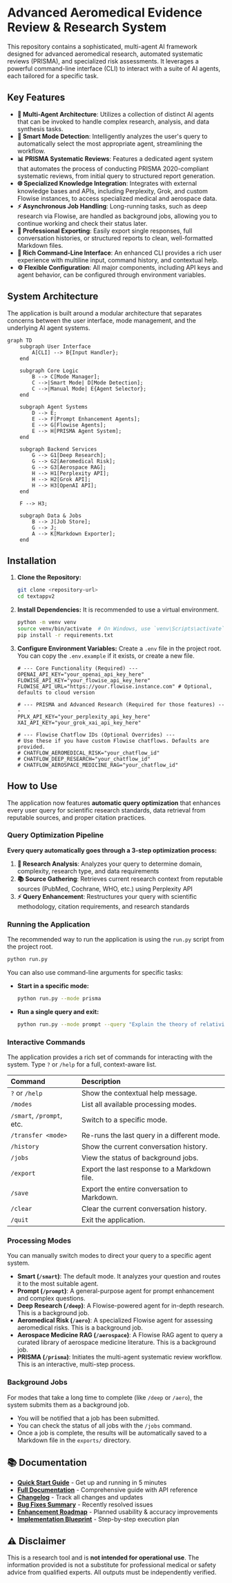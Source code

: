 # Advanced Aeromedical Evidence Review & Research System

This repository contains a sophisticated, multi-agent AI framework designed for advanced aeromedical research, automated systematic reviews (PRISMA), and specialized risk assessments. It leverages a powerful command-line interface (CLI) to interact with a suite of AI agents, each tailored for a specific task.

## Key Features

-   **🔬 Multi-Agent Architecture**: Utilizes a collection of distinct AI agents that can be invoked to handle complex research, analysis, and data synthesis tasks.
-   **🎯 Smart Mode Detection**: Intelligently analyzes the user's query to automatically select the most appropriate agent, streamlining the workflow.
-   **📊 PRISMA Systematic Reviews**: Features a dedicated agent system that automates the process of conducting PRISMA 2020-compliant systematic reviews, from initial query to structured report generation.
-   **🌐 Specialized Knowledge Integration**: Integrates with external knowledge bases and APIs, including Perplexity, Grok, and custom Flowise instances, to access specialized medical and aerospace data.
-   **⚡ Asynchronous Job Handling**: Long-running tasks, such as deep research via Flowise, are handled as background jobs, allowing you to continue working and check their status later.
-   **📝 Professional Exporting**: Easily export single responses, full conversation histories, or structured reports to clean, well-formatted Markdown files.
-   **🔧 Rich Command-Line Interface**: An enhanced CLI provides a rich user experience with multiline input, command history, and contextual help.
-   **⚙️ Flexible Configuration**: All major components, including API keys and agent behavior, can be configured through environment variables.

## System Architecture

The application is built around a modular architecture that separates concerns between the user interface, mode management, and the underlying AI agent systems.

```mermaid
graph TD
    subgraph User Interface
        A[CLI] --> B{Input Handler};
    end

    subgraph Core Logic
        B --> C[Mode Manager];
        C -->|Smart Mode| D[Mode Detection];
        C -->|Manual Mode| E{Agent Selector};
    end

    subgraph Agent Systems
        D --> E;
        E --> F[Prompt Enhancement Agents];
        E --> G[Flowise Agents];
        E --> H[PRISMA Agent System];
    end

    subgraph Backend Services
        G --> G1[Deep Research];
        G --> G2[Aeromedical Risk];
        G --> G3[Aerospace RAG];
        H --> H1[Perplexity API];
        H --> H2[Grok API];
        H --> H3[OpenAI API];
    end

    F --> H3;

    subgraph Data & Jobs
        B --> J[Job Store];
        G --> J;
        A --> K[Markdown Exporter];
    end
```

## Installation

1.  **Clone the Repository:**
    ```bash
    git clone <repository-url>
    cd textappv2
    ```

2.  **Install Dependencies:**
    It is recommended to use a virtual environment.
    ```bash
    python -m venv venv
    source venv/bin/activate  # On Windows, use `venv\Scripts\activate`
    pip install -r requirements.txt
    ```

3.  **Configure Environment Variables:**
    Create a `.env` file in the project root. You can copy the `.env.example` if it exists, or create a new file.

    ```env
    # --- Core Functionality (Required) ---
    OPENAI_API_KEY="your_openai_api_key_here"
    FLOWISE_API_KEY="your_flowise_api_key_here"
    FLOWISE_API_URL="https://your.flowise.instance.com" # Optional, defaults to cloud version

    # --- PRISMA and Advanced Research (Required for those features) ---
    PPLX_API_KEY="your_perplexity_api_key_here"
    XAI_API_KEY="your_grok_xai_api_key_here"

    # --- Flowise Chatflow IDs (Optional Overrides) ---
    # Use these if you have custom Flowise chatflows. Defaults are provided.
    # CHATFLOW_AEROMEDICAL_RISK="your_chatflow_id"
    # CHATFLOW_DEEP_RESEARCH="your_chatflow_id"
    # CHATFLOW_AEROSPACE_MEDICINE_RAG="your_chatflow_id"
    ```

## How to Use

The application now features **automatic query optimization** that enhances every user query for scientific research standards, data retrieval from reputable sources, and proper citation practices.

### Query Optimization Pipeline

**Every query automatically goes through a 3-step optimization process:**

1. **🔬 Research Analysis**: Analyzes your query to determine domain, complexity, research type, and data requirements
2. **📚 Source Gathering**: Retrieves current research context from reputable sources (PubMed, Cochrane, WHO, etc.) using Perplexity API
3. **⚡ Query Enhancement**: Restructures your query with scientific methodology, citation requirements, and research standards

### Running the Application

The recommended way to run the application is using the `run.py` script from the project root.

```bash
python run.py
```

You can also use command-line arguments for specific tasks:

-   **Start in a specific mode:**
    ```bash
    python run.py --mode prisma
    ```
-   **Run a single query and exit:**
    ```bash
    python run.py --mode prompt --query "Explain the theory of relativity in simple terms."
    ```

### Interactive Commands

The application provides a rich set of commands for interacting with the system. Type `?` or `/help` for a full, context-aware list.

| Command | Description |
| :--- | :--- |
| `?` or `/help` | Show the contextual help message. |
| `/modes` | List all available processing modes. |
| `/smart`, `/prompt`, etc. | Switch to a specific mode. |
| `/transfer <mode>` | Re-runs the last query in a different mode. |
| `/history` | Show the current conversation history. |
| `/jobs` | View the status of background jobs. |
| `/export` | Export the last response to a Markdown file. |
| `/save` | Export the entire conversation to Markdown. |
| `/clear` | Clear the current conversation history. |
| `/quit` | Exit the application. |

### Processing Modes

You can manually switch modes to direct your query to a specific agent system.

-   **Smart (`/smart`)**: The default mode. It analyzes your question and routes it to the most suitable agent.
-   **Prompt (`/prompt`)**: A general-purpose agent for prompt enhancement and complex questions.
-   **Deep Research (`/deep`)**: A Flowise-powered agent for in-depth research. This is a background job.
-   **Aeromedical Risk (`/aero`)**: A specialized Flowise agent for assessing aeromedical risks. This is a background job.
-   **Aerospace Medicine RAG (`/aerospace`)**: A Flowise RAG agent to query a curated library of aerospace medicine literature. This is a background job.
-   **PRISMA (`/prisma`)**: Initiates the multi-agent systematic review workflow. This is an interactive, multi-step process.

### Background Jobs

For modes that take a long time to complete (like `/deep` or `/aero`), the system submits them as a background job.

-   You will be notified that a job has been submitted.
-   You can check the status of all jobs with the `/jobs` command.
-   Once a job is complete, the results will be automatically saved to a Markdown file in the `exports/` directory.

## 📚 Documentation

- **[Quick Start Guide](QUICK_START.md)** - Get up and running in 5 minutes
- **[Full Documentation](DOCUMENTATION.md)** - Comprehensive guide with API reference
- **[Changelog](CHANGELOG.md)** - Track all changes and updates
- **[Bug Fixes Summary](BUG_FIXES_SUMMARY.md)** - Recently resolved issues
- **[Enhancement Roadmap](Docs/ENHANCEMENT_ROADMAP.md)** - Planned usability & accuracy improvements
- **[Implementation Blueprint](Docs/IMPLEMENTATION_BLUEPRINT.md)** - Step-by-step execution plan

## ⚠️ Disclaimer

This is a research tool and is **not intended for operational use**. The information provided is not a substitute for professional medical or safety advice from qualified experts. All outputs must be independently verified. 